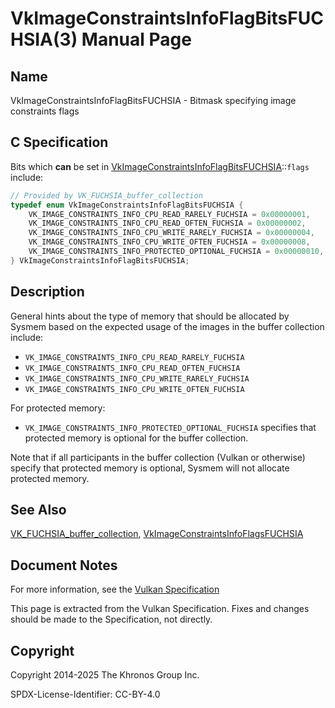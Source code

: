 # VkImageConstraintsInfoFlagBitsFUCHSIA(3) Manual Page

## Name

VkImageConstraintsInfoFlagBitsFUCHSIA - Bitmask specifying image constraints flags



## [](#_c_specification)C Specification

Bits which **can** be set in [VkImageConstraintsInfoFlagBitsFUCHSIA](https://registry.khronos.org/vulkan/specs/latest/man/html/VkImageConstraintsInfoFlagBitsFUCHSIA.html)::`flags` include:

```c++
// Provided by VK_FUCHSIA_buffer_collection
typedef enum VkImageConstraintsInfoFlagBitsFUCHSIA {
    VK_IMAGE_CONSTRAINTS_INFO_CPU_READ_RARELY_FUCHSIA = 0x00000001,
    VK_IMAGE_CONSTRAINTS_INFO_CPU_READ_OFTEN_FUCHSIA = 0x00000002,
    VK_IMAGE_CONSTRAINTS_INFO_CPU_WRITE_RARELY_FUCHSIA = 0x00000004,
    VK_IMAGE_CONSTRAINTS_INFO_CPU_WRITE_OFTEN_FUCHSIA = 0x00000008,
    VK_IMAGE_CONSTRAINTS_INFO_PROTECTED_OPTIONAL_FUCHSIA = 0x00000010,
} VkImageConstraintsInfoFlagBitsFUCHSIA;
```

## [](#_description)Description

General hints about the type of memory that should be allocated by Sysmem based on the expected usage of the images in the buffer collection include:

- `VK_IMAGE_CONSTRAINTS_INFO_CPU_READ_RARELY_FUCHSIA`
- `VK_IMAGE_CONSTRAINTS_INFO_CPU_READ_OFTEN_FUCHSIA`
- `VK_IMAGE_CONSTRAINTS_INFO_CPU_WRITE_RARELY_FUCHSIA`
- `VK_IMAGE_CONSTRAINTS_INFO_CPU_WRITE_OFTEN_FUCHSIA`

For protected memory:

- `VK_IMAGE_CONSTRAINTS_INFO_PROTECTED_OPTIONAL_FUCHSIA` specifies that protected memory is optional for the buffer collection.

Note that if all participants in the buffer collection (Vulkan or otherwise) specify that protected memory is optional, Sysmem will not allocate protected memory.

## [](#_see_also)See Also

[VK\_FUCHSIA\_buffer\_collection](https://registry.khronos.org/vulkan/specs/latest/man/html/VK_FUCHSIA_buffer_collection.html), [VkImageConstraintsInfoFlagsFUCHSIA](https://registry.khronos.org/vulkan/specs/latest/man/html/VkImageConstraintsInfoFlagsFUCHSIA.html)

## [](#_document_notes)Document Notes

For more information, see the [Vulkan Specification](https://registry.khronos.org/vulkan/specs/latest/html/vkspec.html#VkImageConstraintsInfoFlagBitsFUCHSIA)

This page is extracted from the Vulkan Specification. Fixes and changes should be made to the Specification, not directly.

## [](#_copyright)Copyright

Copyright 2014-2025 The Khronos Group Inc.

SPDX-License-Identifier: CC-BY-4.0
